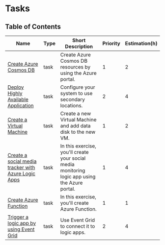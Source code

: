# Tasks

## Table of Contents

| Name                                                                                                          | Type | Short Description                                                                              | Priority | Estimation(h) |
|---------------------------------------------------------------------------------------------------------------|------|------------------------------------------------------------------------------------------------|----------|---------------|
| [Create Azure Cosmos DB](create-azure-cosmos-db/readme.md)                                                    | task | Create Azure Cosmos DB resources by using the Azure portal.                                    | 1        | 2             |
| [Deploy Highly Available Application](deploy-highly-available-application/readme.md)                          | task | Configure your system to use secondary locations.                                              | 2        | 4             |
| [Create a Virtual Machine](create-virtual-machine/readme.md)                                                  | task | Create a new Virtual Machine and add data disk to the new VM.                                  | 1        | 2             |
| [Create a social media tracker with Azure Logic Apps](create-social-media-tracker-azure-logic-apps/readme.md) | task | In this exercise, you'll create your social media monitoring logic app using the Azure portal. | 1        | 4             |
| [Create Azure Function](create-azure-function/readme.md)                                                      | task | In this exercise, you'll create Azure Function.                                                | 1        | 1             |
| [Trigger a logic app by using Event Grid](using-event-grid/readme.md)                                         | task | Use Event Grid to connect it to logic apps.                                                    | 2        | 4             |
